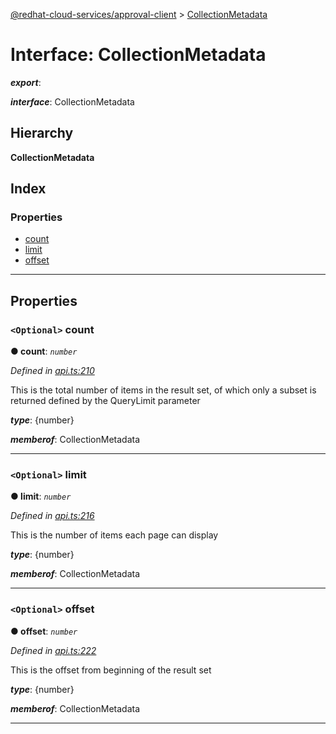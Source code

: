 [@redhat-cloud-services/approval-client](../README.md) > [CollectionMetadata](../interfaces/collectionmetadata.md)

# Interface: CollectionMetadata

*__export__*: 

*__interface__*: CollectionMetadata

## Hierarchy

**CollectionMetadata**

## Index

### Properties

* [count](collectionmetadata.md#count)
* [limit](collectionmetadata.md#limit)
* [offset](collectionmetadata.md#offset)

---

## Properties

<a id="count"></a>

### `<Optional>` count

**● count**: *`number`*

*Defined in [api.ts:210](https://github.com/karelhala/javascript-clients/blob/master/packages/approval/api.ts#L210)*

This is the total number of items in the result set, of which only a subset is returned defined by the QueryLimit parameter

*__type__*: {number}

*__memberof__*: CollectionMetadata

___
<a id="limit"></a>

### `<Optional>` limit

**● limit**: *`number`*

*Defined in [api.ts:216](https://github.com/karelhala/javascript-clients/blob/master/packages/approval/api.ts#L216)*

This is the number of items each page can display

*__type__*: {number}

*__memberof__*: CollectionMetadata

___
<a id="offset"></a>

### `<Optional>` offset

**● offset**: *`number`*

*Defined in [api.ts:222](https://github.com/karelhala/javascript-clients/blob/master/packages/approval/api.ts#L222)*

This is the offset from beginning of the result set

*__type__*: {number}

*__memberof__*: CollectionMetadata

___


